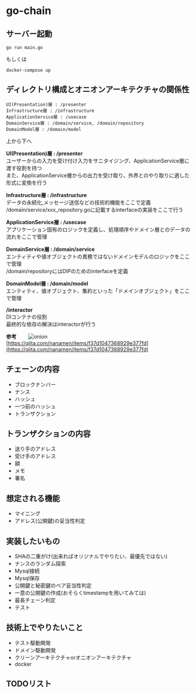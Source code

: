 # go-chain

## サーバー起動

```shell
go run main.go
```
もしくは  
```shell
docker-compose up
```

## ディレクトリ構成とオニオンアーキテクチャの関係性

```shell
UI(Presentation)層 : /presenter
Infrastructure層 : /infrastructure
ApplicationService層 : /usecase
DomainService層 : /domain/service, /domain/repository
DomainModel層 : /domain/model
```
   
上から下へ  

**UI(Presentation)層 : /presenter**  
ユーザーからの入力を受け付け入力をサニタイジング、ApplicationService層に渡す役割を持つ  
また、ApplicationService層からの出力を受け取り、外界とのやり取りに適した形式に変換を行う  
  
**Infrastructure層 : /infrastructure**  
データの永続化,メッセージ送信などの技術的機能をここで定義  
/domain/service/xxx_repository.goに記載するinterfaceの実装をここで行う  

**ApplicationService層 : /usecase**    
アプリケーション固有のロジックを定義し、処理順序やドメイン層とのデータの流れをここで管理  
  
**DomainService層 : /domain/service**  
エンティティや値オブジェクトの責務ではないドメインモデルのロジックをここで管理  
/domain/repositoryにはDIPのためのinterfaceを定義  
  
**DomainModel層 : /domain/model**  
エンティティ、値オブジェクト、集約といった「ドメインオブジェクト」をここで管理  
  
**/interactor**  
DIコンテナの役割  
最終的な依存の解決はinteractorが行う  

__参考__　　
![onion](https://user-images.githubusercontent.com/28241735/120328338-b0a8f080-c325-11eb-965b-4c355a03e983.jpeg)  
[https://qiita.com/nanamen/items/f37d1047368929e377fd](https://qiita.com/nanamen/items/f37d1047368929e377fd)

  

## チェーンの内容
  
- ブロックナンバー  
- ナンス  
- ハッシュ
- 一つ前のハッシュ  
- トランザクション  
  
## トランザクションの内容  
  
- 送り手のアドレス  
- 受け手のアドレス  
- 額 
- メモ
- 署名


## 想定される機能  
  
- マイニング
- アドレス(公開鍵)の妥当性判定

## 実装したいもの

- SHAの二重がけ(出来ればオリジナルでやりたい、最優先ではない)  
- ナンスのランダム探索  
- Mysql接続
- Mysql保存
- 公開鍵と秘密鍵のペア妥当性判定
- 一意の公開鍵の作成(おそらくtimestampを用いてみては)
- 最長チェーン判定
- テスト

## 技術上でやりたいこと

- テスト駆動開発
- ドメイン駆動開発
- クリーンアーキテクチャorオニオンアーキテクチャ
- docker

## TODOリスト  
  
  